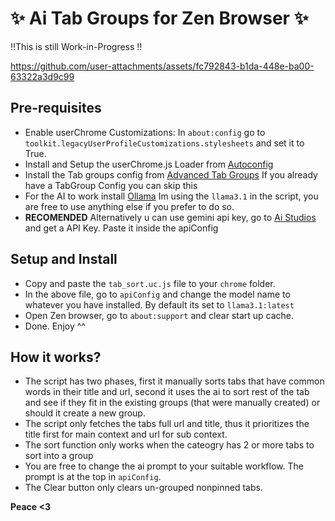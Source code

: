 # ✨ Ai Tab Groups for Zen Browser ✨
‼️This is still Work-in-Progress ‼️

https://github.com/user-attachments/assets/fc792843-b1da-448e-ba00-63322a3d9c99


## Pre-requisites
- Enable userChrome Customizations:
    In `about:config` go to `toolkit.legacyUserProfileCustomizations.stylesheets` and set it to True.
- Install and Setup the userChrome.js Loader from [Autoconfig](https://github.com/MrOtherGuy/fx-autoconfig/tree/master)
- Install the Tab groups config from [Advanced Tab Groups](https://github.com/Anoms12/Advanced-Tab-Groups)
    If you already have a TabGroup Config you can skip this
- For the AI to work install [Ollama](https://ollama.com/)
    Im using the `llama3.1` in the script, you are free to use anything else if you prefer to do so.
- __**RECOMENDED**__ Alternatively u can use gemini api key, go to [Ai Studios](https://aistudio.google.com) and get a API Key. Paste it inside the apiConfig

## Setup and Install
- Copy and paste the `tab_sort.uc.js` file to your `chrome` folder.
- In the above file, go to `apiConfig` and change the model name to whatever you have installed. By default its set to `llama3.1:latest`
- Open Zen browser, go to `about:support` and clear start up cache.
- Done. Enjoy ^^

## How it works?
- The script has two phases, first it manually sorts tabs that have common words in their title and url, second it uses the ai to sort rest of the tab and see if they fit in the existing groups (that were manually created) or should it create a new group.
- The script only fetches the tabs full url and title, thus it prioritizes the title first for main context and url for sub context.
- The sort function only works when the cateogry has 2 or more tabs to sort into a group
- You are free to change the ai prompt to your suitable workflow. The prompt is at the top in `apiConfig`.
- The Clear button only clears un-grouped nonpinned tabs.

**Peace <3**

